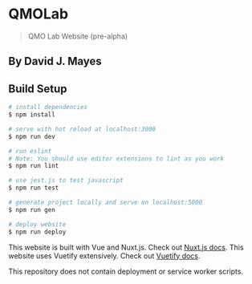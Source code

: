 # QMOLab

> QMO Lab Website (pre-alpha)

## By David J. Mayes

## Build Setup

```bash
# install dependencies
$ npm install

# serve with hot reload at localhost:3000
$ npm run dev

# run eslint
# Note: You should use editor extensions to lint as you work
$ npm run lint

# use jest.js to test javascript
$ npm run test

# generate project locally and serve on localhost:5000
$ npm run gen

# deploy website
$ npm run deploy
```

This website is built with Vue and Nuxt.js. Check out [Nuxt.js docs](https://nuxtjs.org).
This website uses Vuetify extensively. Check out [Vuetify docs](https://vuetifyjs.com/).

This repository does not contain deployment or service worker scripts.
